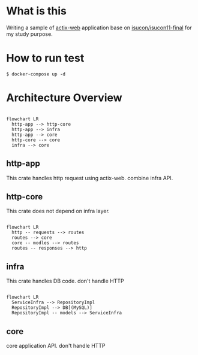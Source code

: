 # What is this

Writing a sample of [actix-web](https://actix.rs/) application base on [isucon/isucon11-final](https://github.com/isucon/isucon11-final) for my study purpose.

# How to run test

```
$ docker-compose up -d
```

# Architecture Overview

```mermaid

flowchart LR
  http-app --> http-core
  http-app --> infra
  http-app --> core
  http-core --> core
  infra --> core
```

## http-app
This crate handles http request using actix-web.
combine infra API.

## http-core
This crate does not depend on infra layer.

```mermaid

flowchart LR
  http -- requests --> routes
  routes --> core
  core -- modles --> routes
  routes -- responses --> http
```

## infra
This crate handles DB code. don't handle HTTP

```mermaid

flowchart LR
  ServiceInfra --> RepositoryImpl
  RepositoryImpl --> DB[(MySQL)]
  RepositoryImpl -- models --> ServiceInfra
```

## core
core application API. don't handle HTTP

